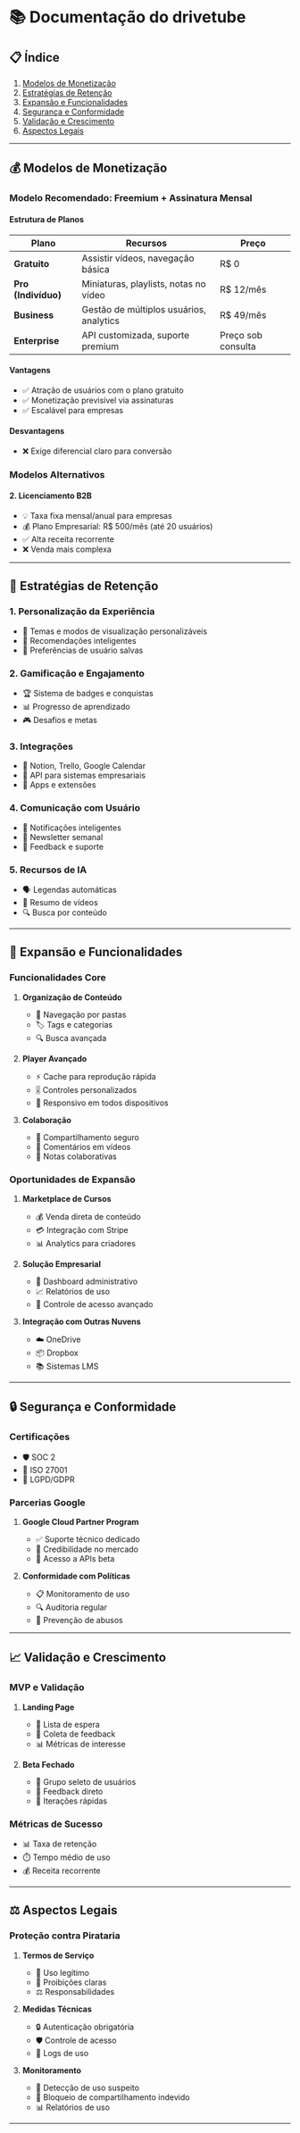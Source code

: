 # 📚 Documentação do drivetube

## 📋 Índice
1. [Modelos de Monetização](#-modelos-de-monetização)
2. [Estratégias de Retenção](#-estratégias-de-retenção)
3. [Expansão e Funcionalidades](#-expansão-e-funcionalidades)
4. [Segurança e Conformidade](#-segurança-e-conformidade)
5. [Validação e Crescimento](#-validação-e-crescimento)
6. [Aspectos Legais](#-aspectos-legais)

---

## 💰 Modelos de Monetização

### Modelo Recomendado: Freemium + Assinatura Mensal

#### Estrutura de Planos
| Plano | Recursos | Preço |
|---|---|---|
| **Gratuito** | Assistir vídeos, navegação básica | R$ 0 |
| **Pro (Indivíduo)** | Miniaturas, playlists, notas no vídeo | R$ 12/mês |
| **Business** | Gestão de múltiplos usuários, analytics | R$ 49/mês |
| **Enterprise** | API customizada, suporte premium | Preço sob consulta |

#### Vantagens
- ✅ Atração de usuários com o plano gratuito
- ✅ Monetização previsível via assinaturas
- ✅ Escalável para empresas

#### Desvantagens
- ❌ Exige diferencial claro para conversão

### Modelos Alternativos


#### 2. Licenciamento B2B
- 💡 Taxa fixa mensal/anual para empresas
- 💰 Plano Empresarial: R$ 500/mês (até 20 usuários)
- ✅ Alta receita recorrente
- ❌ Venda mais complexa

---

## 🎯 Estratégias de Retenção

### 1. Personalização da Experiência
- 🎨 Temas e modos de visualização personalizáveis
- 🧠 Recomendações inteligentes
- 📝 Preferências de usuário salvas

### 2. Gamificação e Engajamento
- 🏆 Sistema de badges e conquistas
- 📊 Progresso de aprendizado
- 🎮 Desafios e metas

### 3. Integrações
- 📝 Notion, Trello, Google Calendar
- 🔄 API para sistemas empresariais
- 📱 Apps e extensões

### 4. Comunicação com Usuário
- 🔔 Notificações inteligentes
- 📧 Newsletter semanal
- 💬 Feedback e suporte

### 5. Recursos de IA
- 🗣️ Legendas automáticas
- 📑 Resumo de vídeos
- 🔍 Busca por conteúdo

---

## 🚀 Expansão e Funcionalidades

### Funcionalidades Core
1. **Organização de Conteúdo**
   - 📁 Navegação por pastas
   - 🏷️ Tags e categorias
   - 🔍 Busca avançada

2. **Player Avançado**
   - ⚡ Cache para reprodução rápida
   - 🎚️ Controles personalizados
   - 📱 Responsivo em todos dispositivos

3. **Colaboração**
   - 👥 Compartilhamento seguro
   - 💬 Comentários em vídeos
   - 📝 Notas colaborativas

### Oportunidades de Expansão
1. **Marketplace de Cursos**
   - 💰 Venda direta de conteúdo
   - 💳 Integração com Stripe
   - 📊 Analytics para criadores

2. **Solução Empresarial**
   - 👔 Dashboard administrativo
   - 📈 Relatórios de uso
   - 🔐 Controle de acesso avançado

3. **Integração com Outras Nuvens**
   - ☁️ OneDrive
   - 📦 Dropbox
   - 📚 Sistemas LMS

---

## 🔒 Segurança e Conformidade

### Certificações
- 🛡️ SOC 2
- 📜 ISO 27001
- 🔐 LGPD/GDPR

### Parcerias Google
1. **Google Cloud Partner Program**
   - ✅ Suporte técnico dedicado
   - 🏢 Credibilidade no mercado
   - 🔄 Acesso a APIs beta

2. **Conformidade com Políticas**
   - 📋 Monitoramento de uso
   - 🔍 Auditoria regular
   - 🚫 Prevenção de abusos

---

## 📈 Validação e Crescimento

### MVP e Validação
1. **Landing Page**
   - 📝 Lista de espera
   - 💌 Coleta de feedback
   - 📊 Métricas de interesse

2. **Beta Fechado**
   - 👥 Grupo seleto de usuários
   - 💬 Feedback direto
   - 🔄 Iterações rápidas

### Métricas de Sucesso
- 📊 Taxa de retenção
- ⏱️ Tempo médio de uso
- 💰 Receita recorrente

---

## ⚖️ Aspectos Legais

### Proteção contra Pirataria
1. **Termos de Serviço**
   - 📜 Uso legítimo
   - 🚫 Proibições claras
   - ⚖️ Responsabilidades

2. **Medidas Técnicas**
   - 🔒 Autenticação obrigatória
   - 🛡️ Controle de acesso
   - 📝 Logs de uso

3. **Monitoramento**
   - 👀 Detecção de uso suspeito
   - 🚫 Bloqueio de compartilhamento indevido
   - 📊 Relatórios de uso

---
